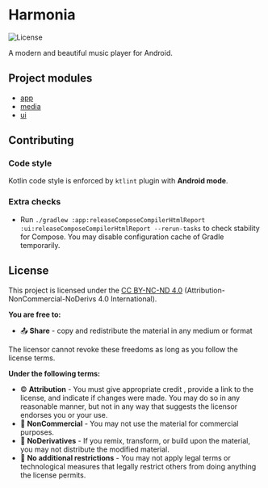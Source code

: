 # Harmonia

![License](https://img.shields.io/static/v1?label=license&message=CC-BY-NC-ND-4.0&color=blue)

A modern and beautiful music player for Android.

## Project modules

- [app](app/README.md)
- [media](media/README.md)
- [ui](ui/README.md)

## Contributing

### Code style

Kotlin code style is enforced by `ktlint` plugin with **Android mode**.

### Extra checks

- Run `./gradlew :app:releaseComposeCompilerHtmlReport :ui:releaseComposeCompilerHtmlReport --rerun-tasks` to check
  stability for Compose. You may disable configuration cache of Gradle temporarily.

## License

This project is licensed under the [CC BY-NC-ND 4.0](LICENSE.md) (Attribution-NonCommercial-NoDerivs 4.0 International).

**You are free to:**

- 📤 **Share** - copy and redistribute the material in any medium or format

The licensor cannot revoke these freedoms as long as you follow the license terms.

**Under the following terms:**

- ©️ **Attribution** - You must give appropriate credit , provide a link to the license, and indicate if changes were
  made. You may do so in any reasonable manner, but not in any way that suggests the licensor endorses you or your use.
- 🚫 **NonCommercial** - You may not use the material for commercial purposes.
- 🚫 **NoDerivatives** - If you remix, transform, or build upon the material, you may not distribute the modified
  material.
- 🚫 **No additional restrictions** - You may not apply legal terms or technological measures that legally restrict
  others from doing anything the license permits.

